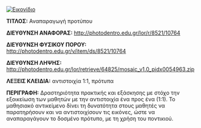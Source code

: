 [![Εικονίδιο](http://photodentro.edu.gr/lor/retrieve/58340/mosaic_v1.0.zip_teaser.jpg)](http://photodentro.edu.gr/lor/r/8521/10764)

**ΤΙΤΛΟΣ:** Αναπαραγωγή προτύπου

**ΔΙΕΥΘΥΝΣΗ ΑΝΑΦΟΡΑΣ:** http://photodentro.edu.gr/lor/r/8521/10764

**ΔΙΕΥΘΥΝΣΗ ΦΥΣΙΚΟΥ ΠΟΡΟΥ:** http://photodentro.edu.gr/v/item/ds/8521/10764

**ΔΙΕΥΘΥΝΣΗ ΛΗΨΗΣ:** http://photodentro.edu.gr/lor/retrieve/64825/mosaic_v1.0_pidx0054963.zip

**ΛΕΞΕΙΣ ΚΛΕΙΔΙΑ:** αντιστοιχία 1:1, πρότυπα

**ΠΕΡΙΓΡΑΦΗ:** Δραστηριότητα πρακτικής και εξάσκησης με στόχο την εξοικείωση των μαθητών με την αντιστοιχία ένα προς ένα (1:1). 
Το μαθησιακό αντικείμενο δίνει τη δυνατότητα στους μαθητές να παρατηρήσουν και να αντιστοιχίσουν τις εικόνες, ώστε να αναπαραγάγουν το δοσμένο πρότυπο, με τη χρήση του ποντικιού.
